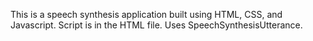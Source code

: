 This is a speech synthesis application built using HTML, CSS, and Javascript. Script is in the HTML file. Uses SpeechSynthesisUtterance.
